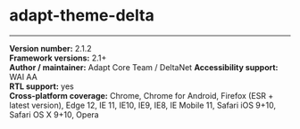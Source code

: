 # adapt-theme-delta

----------------------------
**Version number:**  2.1.2  
**Framework versions:**  2.1+     
**Author / maintainer:** Adapt Core Team / DeltaNet
**Accessibility support:** WAI AA   
**RTL support:** yes  
**Cross-platform coverage:** Chrome, Chrome for Android, Firefox (ESR + latest version), Edge 12, IE 11, IE10, IE9, IE8, IE Mobile 11, Safari iOS 9+10, Safari OS X 9+10, Opera    
